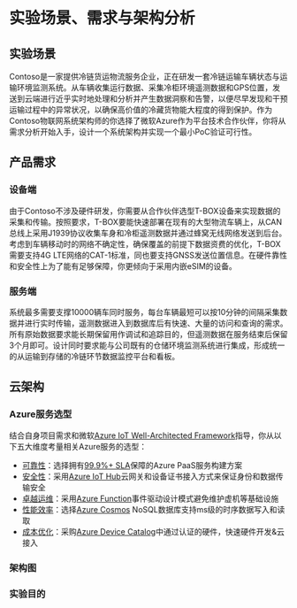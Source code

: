 # 实验场景、需求与架构分析

## 实验场景

Contoso是一家提供冷链货运物流服务企业，正在研发一套冷链运输车辆状态与运输环境监测系统。从车辆收集运行数据、采集冷柜环境遥测数据和GPS位置，发送到云端进行近乎实时地处理和分析并产生数据洞察和告警，以便尽早发现和干预运输过程中的异常状况，以确保高价值的冷藏货物能大程度的得到保护。作为Contoso物联网系统架构师的你选择了微软Azure作为平台技术合作伙伴，你将从需求分析开始入手，设计一个系统架构并实现一个最小PoC验证可行性。

## 产品需求

### 设备端

由于Contoso不涉及硬件研发，你需要从合作伙伴选型T-BOX设备来实现数据的采集和传输。按照要求，T-BOX要能快速部署在现有的大型物流车辆上，从CAN总线上采用J1939协议收集车身和冷柜遥测数据并通过蜂窝无线网络发送到后台。考虑到车辆移动时的网络不确定性，确保覆盖的前提下数据资费的优化，T-BOX需要支持4G LTE网络的CAT-1标准，同也要支持GNSS发送位置信息。在硬件靠性和安全性上为了能有足够保障，你更倾向于采用内嵌eSIM的设备。

### 服务端

系统最多需要支撑10000辆车同时服务，每台车辆最短可以按10分钟的间隔采集数据并进行实时传输，遥测数据进入到数据库后有快速、大量的访问和查询的需求。所有原始数据要求能长期保留用作调试和追踪目的，但遥测数据在服务结束后保留3个月即可。设计同时要求能与公司既有的仓储环境监测系统进行集成，形成统一的从运输到存储的冷链环节数据监控平台和看板。

## 云架构

### Azure服务选型

结合自身项目需求和微软[Azure IoT Well-Architected Framework](https://docs.microsoft.com/en-us/azure/architecture/framework/iot/iot-overview)指导，你从以下五大维度考量相关Azure服务的选型：
- [可靠性](https://docs.microsoft.com/en-us/azure/architecture/framework/iot/iot-reliability)：选择拥有[99.9%+ SLA](https://azure.microsoft.com/en-us/support/legal/sla/summary/)保障的Azure PaaS服务构建方案
- [安全性](https://docs.microsoft.com/en-us/azure/architecture/framework/iot/iot-security)：采用[Azure IoT Hub](https://docs.microsoft.com/en-us/azure/iot-hub/iot-concepts-and-iot-hub)云网关和设备证书接入方式来保证身份和数据传输安全
- [卓越运维](https://docs.microsoft.com/en-us/azure/architecture/framework/iot/iot-operational-excellence)：采用[Azure Function](https://docs.microsoft.com/en-us/azure/azure-functions/functions-overview)事件驱动设计模式避免维护虚机等基础设施
- [性能效率](https://docs.microsoft.com/en-us/azure/architecture/framework/iot/iot-performance)：选择[Azure Cosmos](https://docs.microsoft.com/en-us/azure/cosmos-db/introduction) NoSQL数据库支持ms级的时序数据写入和读取
- [成本优化](https://docs.microsoft.com/en-us/azure/architecture/framework/iot/iot-cost-optimization)：采购[Azure Device Catalog](https://devicecatalog.azure.com/)中通过认证的硬件，快速硬件开发&云接入
  
### 架构图



### 实验目的


